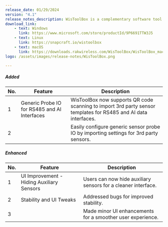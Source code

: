 ```yaml
---
release_date: 01/29/2024
version: "4.1"
release_notes_description: WisToolBox is a complementary software tool for RUI3-based RAK modules. It is available as a computer application and as a mobile app. It also supports different operating systems - Windows, Linux, macOS, Android, and iOS. WisToolBox is primarily used for device configuration and management via an intuitive user interface.
download_link:
    - text: Windows
      link: https://www.microsoft.com/store/productId/9P6691TTW3J5
    - text: Linux
      link: https://snapcraft.io/wistoolbox
    - text: macOS
      link: https://downloads.rakwireless.com/WisToolBox/WisToolBox_macOS.zip
logo: /assets/images/release-notes/WisToolBox.png

---
```


<rk-release-notes/>


##### Added

| No. | Feature                                      | Description                                                                                                     |
| --- | -------------------------------------------- | --------------------------------------------------------------------------------------------------------------- |
| 1   | Generic Probe IO for RS485 and AI Interfaces | WisToolBox now supports QR code scanning to import 3rd party sensor templates for RS485 and AI data interfaces. |
| 2   |                                              | Easily configure generic sensor probe IO by importing settings for 3rd party sensors.                           |


##### Enhanced

| No. | Feature                                   | Description                                                   |
| --- | ----------------------------------------- | ------------------------------------------------------------- |
| 1   | UI Improvement - Hiding Auxiliary Sensors | Users can now hide auxiliary sensors for a cleaner interface. |
| 2   | Stability and UI Tweaks                   | Addressed bugs for improved stability.                        |
| 3   |                                           | Made minor UI enhancements for a smoother user experience.    |

